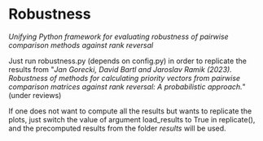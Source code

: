 # Robustness
*Unifying Python framework for evaluating robustness of pairwise comparison methods against rank reversal*
 
Just run robustness.py (depends on config.py) in order to replicate the results from
"*Jan Gorecki, David Bartl and Jaroslav Ramik (2023).  Robustness of methods for calculating priority 
vectors from pairwise comparison matrices against rank reversal: A probabilistic approach.*" (under reviews)

If one does not want to compute all the results but wants to replicate the plots,
just switch the value of argument load_results to True in replicate(), and the precomputed 
results from the folder *results* will be used. 
